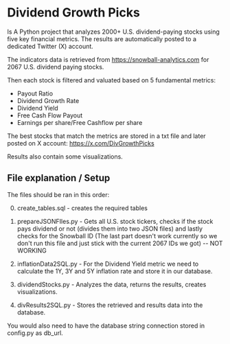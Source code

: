 # Dividend Growth Picks

Is A Python project that analyzes 2000+ U.S. dividend-paying stocks using five key financial metrics. The results are automatically posted to a dedicated Twitter (X) account.

The indicators data is retrieved from https://snowball-analytics.com for 2067 U.S. dividend paying stocks. 

Then each stock is filtered and valuated based on 5 fundamental metrics:

- Payout Ratio
- Dividend Growth Rate
- Dividend Yield
- Free Cash Flow Payout
- Earnings per share/Free Cashflow per share

The best stocks that match the metrics are stored in a txt file and later posted on X account: https://x.com/DivGrowthPicks

Results also contain some visualizations. 

## File explanation / Setup

The files should be ran in this order:

0. create_tables.sql - creates the required tables

1. prepareJSONFIles.py - Gets all U.S. stock tickers, checks if the stock pays dividend or not (divides them into two JSON files) and lastly checks for the Snowball ID (The last part doesn't work currently so we don't run this file and just stick with the current 2067 IDs we got) -- NOT WORKING
2. inflationData2SQL.py - For the Dividend Yield metric we need to calculate the 1Y, 3Y and 5Y inflation rate and store it in our database.
3. dividendStocks.py - Analyzes the data, returns the results, creates visualizations.
4. divResults2SQL.py - Stores the retrieved and results data into the database.

You would also need to have the database string connection stored in config.py as db_url.

